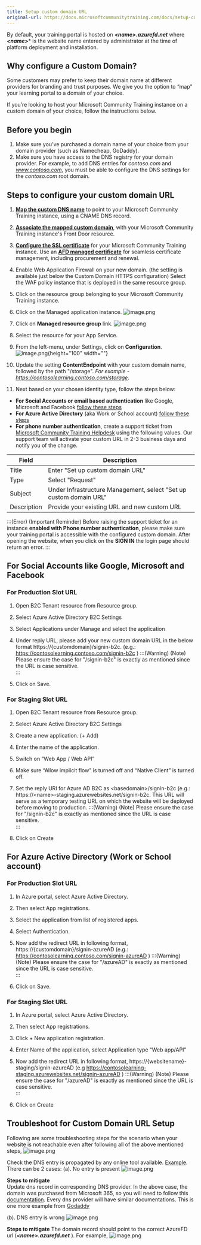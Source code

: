 ```yaml
---
title: Setup custom domain URL
original-url: https://docs.microsoftcommunitytraining.com/docs/setup-custom-domain-url
---
```

By default, your training portal is hosted on ***\<name>.azurefd.net***   where ***\<name>**** is the website name entered by administrator at the time of platform deployment and installation. 

## Why configure a Custom Domain?
Some customers may prefer to keep their domain name at different providers for branding and trust purposes. We give you the option to “map” your learning portal to a domain of your choice.

If you’re looking to host your Microsoft Community Training instance on a custom domain of your choice, follow the instructions below.

## Before you begin
1.	Make sure you’ve purchased a domain name of your choice from your domain provider (such as Namecheap, GoDaddy).
2.	Make sure you have access to the DNS registry for your domain provider. For example, to add DNS entries for *contoso.com* and *www.contoso.com*, you must be able to configure the DNS settings for the *contoso.com*  root domain.

## Steps to configure your custom domain URL

1. [**Map the custom DNS name**](https://docs.microsoft.com/en-us/azure/frontdoor/front-door-custom-domain#create-a-cname-dns-record) to point to your Microsoft Community Training instance, using a CNAME DNS record.

2. [**Associate the mapped custom domain**](https://docs.microsoft.com/en-us/azure/frontdoor/front-door-custom-domain#associate-the-custom-domain-with-your-front-door), with your Microsoft Community Training instance's Front Door resource.

3. [**Configure the SSL certificate**](https://docs.microsoft.com/en-us/azure/frontdoor/front-door-custom-domain-https) for your Microsoft Community Training instance.
Use an [**AFD managed certificate**](https://docs.microsoft.com/en-us/azure/frontdoor/front-door-custom-domain-https#option-1-default-use-a-certificate-managed-by-front-door) for seamless certificate management, including procurement and renewal.

4. Enable Web Application Firewall on your new domain.
    (the setting is available just below the Custom Domain HTTPS configuration)
    Select the WAF policy instance that is deployed in the same resource group.
    
5. Click on the resource group belonging to your Microsoft Community Training instance.

6. Click on the Managed application instance.
![image.png](../../media/image%2890%29.png)

7. Click on **Managed resource group** link.
![image.png](../../media/image%2889%29.png)

8. Select the resource for your App Service.

9. From the left-menu, under Settings, click on **Configuration**.
![image.png](../../media/image%2894%29.png){height="100" width=""}

10. Update the setting **ContentEndpoint** with your custom domain name, followed by the path "/storage". *For example - https://contosolearning.contoso.com/storage*.

11.	Next based on your chosen identity type, follow the steps below: 
* **For Social Accounts or email based authentication** like Google, Microsoft and Facebook [follow these steps](https://docs.microsoftcommunitytraining.com/docs/setup-custom-domain-url#for-social-accounts-like-google-microsoft-and-facebook)
* **For Azure Active Directory** (aka Work or School account) [follow these steps](https://docs.microsoftcommunitytraining.com/docs/setup-custom-domain-url#for-azure-active-directory-work-or-school-account)
* **For phone number authentication**, create a support ticket from [Microsoft Community Training Helpdesk](https://go.microsoft.com/fwlink/?linkid=2104630) using the following values. Our support team will activate your custom URL in 2-3 business days and notify you of the change.

 |Field	|Description|
|---|---|
|Title	|Enter "Set up custom domain URL"|
|Type	|Select "Request"|
|Subject|	Under Infrastructure Management, select "Set up custom domain URL"|
|Description|	Provide your existing URL and new custom URL| 

:::(Error) (Important Reminder)
Before raising the support ticket for an instance **enabled with Phone number authentication**, please make sure your training portal is accessible with the configured custom domain. After opening the website, when you click on the **SIGN IN** the login page should return an error. 
:::

## For Social Accounts like Google, Microsoft and Facebook

### For Production Slot URL
1. Open B2C Tenant resource from Resource group.

2. Select Azure Active Directory B2C Settings 

3. Select Applications under Manage and select the application

4. Under reply URL, please add your new custom domain URL in the below format https://{customdomain}/signin-b2c.  (e.g.: https://contosolearning.contoso.com/signin-b2c )
:::(Warning) (Note)
Please ensure the case for "/signin-b2c" is exactly as mentioned since the URL is case sensitive.  
:::
5. Click on Save. 

### For Staging Slot URL
    
1. Open B2C Tenant resource from Resource group.
    
2. Select Azure Active Directory B2C Settings
    
3. Create a new application. (+ Add)
    
4. Enter the name of the application.   
    
5. Switch on “Web App / Web API” 
    
6. Make sure “Allow implicit flow” is turned off and “Native Client” is turned off.  
    
7. Set the reply URI for Azure AD B2C as \<basedomain>/signin-b2c (e.g.: https://\<name>-staging.azurewebsites.net/signin-b2c. This URL will serve as a temporary testing URL on which the website will be deployed before moving to production. 
:::(Warning) (Note)
Please ensure the case for "/signin-b2c" is exactly as mentioned since the URL is case sensitive.  
:::
8. Click on Create

## For Azure Active Directory (Work or School account)
    
### For Production Slot URL

1. In Azure portal, select Azure Active Directory.
    
2. Then select App registrations.
    
3. Select the application from list of registered apps.
    
4. Select Authentication.
    
5. Now add the redirect URL in following format, https://{customdomain}/signin-azureAD  (e.g.: https://contosolearning.contoso.com/signin-azureAD )
:::(Warning) (Note)
Please ensure the case for "/azureAD" is exactly as mentioned since the URL is case sensitive.  
:::
6. Click on Save. 

### For Staging Slot URL 
    
1. In Azure portal, select Azure Active Directory.
    
2. Then select App registrations.
    
3. Click + New application registration. 
    
4. Enter Name of the application, select Application type “Web app/API”
    
5. Now add the redirect URL in following format, https://{websitename}-staging/signin-azureAD (e.g  https://contosolearning-staging.azurewebsites.net/signin-azureAD )
:::(Warning) (Note)
Please ensure the case for "/azureAD" is exactly as mentioned since the URL is case sensitive.  
:::
6. Click on Create

## Troubleshoot for Custom Domain URL Setup
Following are some troubleshooting steps for the scenario when your website is not reachable even after following all of the above mentioned steps, 
![image.png](../../media/image%28341%29.png)

Check the DNS entry is propagated by any online tool available. [Example](https://mxtoolbox.com/DNSLookup.aspx).
There can be 2 cases:
(a). No entry is present 
![image.png](../../media/image%28342%29.png)

**Steps to mitigate**  
Update dns record in corresponding DNS provider. In the above case, the domain was purchased from Microsoft 365, so you will need to follow this [documentation](https://docs.microsoft.com/en-us/microsoft-365/admin/dns/update-dns-records-to-retain-current-hosting-provider?view=o365-worldwide).
 Every dns provider will have similar documentations. This is one more example from [Godaddy](https://in.godaddy.com/help/change-an-a-record-19239)  
 
 (b). DNS entry is wrong
![image.png](../../media/image%28343%29.png)

**Steps to mitigate** 
The domain record should point to the correct AzureFD url (***\<name>.azurefd.net*** ). For example,
![image.png](../../media/image%28344%29.png)
